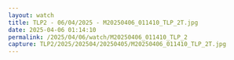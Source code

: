 ```yaml
---
layout: watch
title: TLP2 - 06/04/2025 - M20250406_011410_TLP_2T.jpg
date: 2025-04-06 01:14:10
permalink: /2025/04/06/watch/M20250406_011410_TLP_2
capture: TLP2/2025/202504/20250405/M20250406_011410_TLP_2T.jpg
---
```

